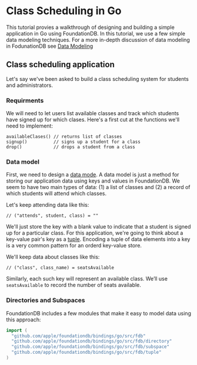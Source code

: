 # Class Scheduling in Go

This tutorial provies a walkthrough of designing and building a simple application in Go using FoundationDB. In this tutorial, we use a few simple data modeling techniques. For a more in-depth discussion of data modeling in FodunationDB see [Data Modeling](https://apple.github.io/foundationdb/data-modeling.html)

## Class scheduling application
Let's say we've been asked to build a class scheduling system for students and administrators.

### Requirments
We will need to let users list available classes and track which students have signed up for which clases. Here's a first cut at the functions we'll need to implement:

```
availableClases() // returns list of classes
signup()          // signs up a student for a class
drop()            // drops a student from a class
```

### Data model
First, we need to design a [data mode](https://apple.github.io/foundationdb/data-modeling.html).
A data model is just a method for storing our application data using keys and values in FoundationDB. We seem to have two main types of data: (1) a list of classes and (2) a record of which students will attend which classes. 

Let's keep attending data like this:
```
// ("attends", student, class) = ""
```

We'll just store the key with a blank value to indicate that a student is signed up for a particular class. For this application, we're going to think about a key-value pair's key as a [tuple](https://apple.github.io/foundationdb/data-modeling.html#data-modeling-tuples). Encoding a tuple of data elements into a key is a very common pattern for an orderd key-value store.

We'll keep data about classes like this:
```
// ("class", class_name) = seatsAvailable
```

Similarly, each such key will represent an available class. We’ll use `seatsAvailable` to record the number of seats available.

### Directories and Subspaces

FoundationDB includes a few modules that make it easy to model data using this approach:

```go
import (
  "github.com/apple/foundationdb/bindings/go/src/fdb"
  "github.com/apple/foundationdb/bindings/go/src/fdb/directory"
  "github.com/apple/foundationdb/bindings/go/src/fdb/subspace"
  "github.com/apple/foundationdb/bindings/go/src/fdb/tuple"
)
```


